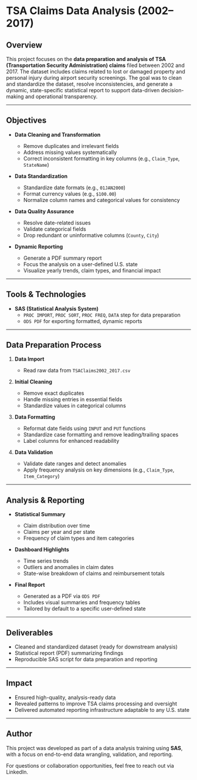 # TSA Claims Data Analysis (2002–2017)

## Overview

This project focuses on the **data preparation and analysis of TSA (Transportation Security Administration) claims** filed between 2002 and 2017. The dataset includes claims related to lost or damaged property and personal injury during airport security screenings. The goal was to clean and standardize the dataset, resolve inconsistencies, and generate a dynamic, state-specific statistical report to support data-driven decision-making and operational transparency.

---

## Objectives

- **Data Cleaning and Transformation**
  - Remove duplicates and irrelevant fields
  - Address missing values systematically
  - Correct inconsistent formatting in key columns (e.g., `Claim_Type`, `StateName`)

- **Data Standardization**
  - Standardize date formats (e.g., `01JAN2000`)
  - Format currency values (e.g., `$100.00`)
  - Normalize column names and categorical values for consistency

- **Data Quality Assurance**
  - Resolve date-related issues
  - Validate categorical fields
  - Drop redundant or uninformative columns (`County`, `City`)

- **Dynamic Reporting**
  - Generate a PDF summary report
  - Focus the analysis on a user-defined U.S. state
  - Visualize yearly trends, claim types, and financial impact

---

## Tools & Technologies

- **SAS (Statistical Analysis System)**
  - `PROC IMPORT`, `PROC SORT`, `PROC FREQ`, `DATA` step for data preparation
  - `ODS PDF` for exporting formatted, dynamic reports

---

## Data Preparation Process

1. **Data Import**
   - Read raw data from `TSAClaims2002_2017.csv`

2. **Initial Cleaning**
   - Remove exact duplicates
   - Handle missing entries in essential fields
   - Standardize values in categorical columns

3. **Data Formatting**
   - Reformat date fields using `INPUT` and `PUT` functions
   - Standardize case formatting and remove leading/trailing spaces
   - Label columns for enhanced readability

4. **Data Validation**
   - Validate date ranges and detect anomalies
   - Apply frequency analysis on key dimensions (e.g., `Claim_Type`, `Item_Category`)

---

## Analysis & Reporting

- **Statistical Summary**
  - Claim distribution over time
  - Claims per year and per state
  - Frequency of claim types and item categories

- **Dashboard Highlights**
  - Time series trends
  - Outliers and anomalies in claim dates
  - State-wise breakdown of claims and reimbursement totals

- **Final Report**
  - Generated as a PDF via `ODS PDF`
  - Includes visual summaries and frequency tables
  - Tailored by default to a specific user-defined state

---

## Deliverables

- Cleaned and standardized dataset (ready for downstream analysis)
- Statistical report (PDF) summarizing findings
- Reproducible SAS script for data preparation and reporting

---

## Impact

- Ensured high-quality, analysis-ready data
- Revealed patterns to improve TSA claims processing and oversight
- Delivered automated reporting infrastructure adaptable to any U.S. state

---

## Author

This project was developed as part of a data analysis training using **SAS**, with a focus on end-to-end data wrangling, validation, and reporting.

For questions or collaboration opportunities, feel free to reach out via LinkedIn.

